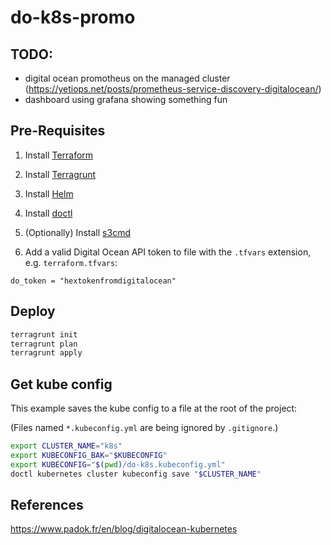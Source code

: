 # do-k8s-promo

## TODO:

- digital ocean promotheus on the managed cluster (https://yetiops.net/posts/prometheus-service-discovery-digitalocean/)
- dashboard using grafana showing something fun

## Pre-Requisites

1. Install [Terraform](https://learn.hashicorp.com/tutorials/terraform/install-cli)

2. Install [Terragrunt](https://terragrunt.gruntwork.io/docs/getting-started/install/)

3. Install [Helm](https://helm.sh/docs/intro/install/)

4. Install [doctl](https://www.digitalocean.com/docs/apis-clis/doctl/how-to/install/)

5. (Optionally) Install [s3cmd](https://github.com/s3tools/s3cmd/blob/master/INSTALL.md)


6. Add a valid Digital Ocean API token to file with the `.tfvars` extension, e.g. `terraform.tfvars`:

```hcl
do_token = "hextokenfromdigitalocean"
```

## Deploy

```sh
terragrunt init
terragrunt plan
terragrunt apply
```

## Get kube config

This example saves the kube config to a file at the root of the project:

(Files named `*.kubeconfig.yml` are being ignored by `.gitignore`.)

```sh
export CLUSTER_NAME="k8s"
export KUBECONFIG_BAK="$KUBECONFIG"
export KUBECONFIG="$(pwd)/do-k8s.kubeconfig.yml"
doctl kubernetes cluster kubeconfig save "$CLUSTER_NAME"
```

## References

<https://www.padok.fr/en/blog/digitalocean-kubernetes>
